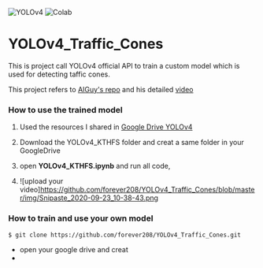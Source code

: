 ![YOLOv4](https://img.shields.io/badge/YOLOv4-API-brightgreen) ![Colab](https://img.shields.io/badge/Colab-training-orange)

# YOLOv4_Traffic_Cones
This is project call YOLOv4 official API to train a custom model which is used for detecting taffic cones.

This project refers to [AIGuy's repo](https://github.com/theAIGuysCode/YOLOv4-Cloud-Tutorial) and his detailed [video](https://www.youtube.com/watch?v=mmj3nxGT2YQ)


### How to use the trained model

1. Used the resources I shared in [Google Drive YOLOv4](https://drive.google.com/drive/folders/169crfWbRucJFBm_u3He2fmEE7l2e9eqK?usp=sharing)
2. Download the YOLOv4_KTHFS folder and creat a same folder in your GoogleDrive
3. open __YOLOv4_KTHFS.ipynb__ and run all code, 
    
4. ![upload your video]https://github.com/forever208/YOLOv4_Traffic_Cones/blob/master/img/Snipaste_2020-09-23_10-38-43.png



### How to train and use your own model

    $ git clone https://github.com/forever208/YOLOv4_Traffic_Cones.git

    
- open your google drive and creat 
- 

    
